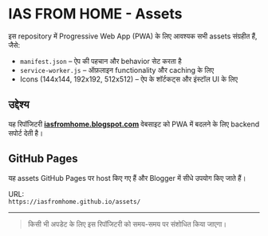 # IAS FROM HOME - Assets

इस repository में Progressive Web App (PWA) के लिए आवश्यक सभी assets संग्रहीत हैं, जैसे:

- `manifest.json` – ऐप की पहचान और behavior सेट करता है
- `service-worker.js` – ऑफ़लाइन functionality और caching के लिए
- Icons (144x144, 192x192, 512x512) – ऐप के शॉर्टकट्स और इंस्टॉल UI के लिए

## उद्देश्य

यह रिपॉजिटरी **[iasfromhome.blogspot.com](https://iasfromhome.blogspot.com)** वेबसाइट को PWA में बदलने के लिए backend सपोर्ट देती है।

## GitHub Pages

यह assets GitHub Pages पर host किए गए हैं और Blogger में सीधे उपयोग किए जाते हैं।

URL:  
`https://iasfromhome.github.io/assets/`

---

> किसी भी अपडेट के लिए इस रिपॉजिटरी को समय-समय पर संशोधित किया जाएगा।
